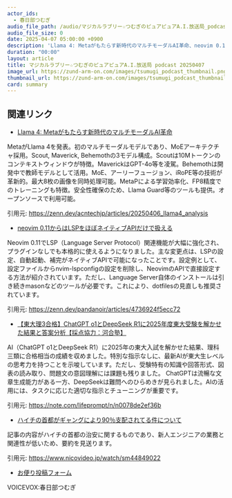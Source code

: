```yaml
---
actor_ids:
  - 春日部つむぎ
audio_file_path: /audio/マジカルラブリー☆つむぎのピュアピュアA.I.放送局_podcast_20250407.mp3
audio_file_size: 0
date: 2025-04-07 05:00:00 +0900
description: 'Llama 4: Metaがもたらす新時代のマルチモーダルAI革命、neovim 0.11からはLSPをほぼネイティブAPIだけで扱える、【東大理3合格】ChatGPT o1とDeepSeek R1に2025年度東大受験を解かせた結果と答案分析【採点協力：河合塾】、ハイチの首都がギャングにより90％支配されてる件について'
duration: "00:00"
layout: article
title: マジカルラブリー☆つむぎのピュアピュアA.I.放送局 podcast 20250407
image_url: https://zund-arm-on.com/images/tsumugi_podcast_thumbnail.png
thumbnail_url: https://zund-arm-on.com/images/tsumugi_podcast_thumbnail.png
card: summary
---
```


## 関連リンク


- [Llama 4: Metaがもたらす新時代のマルチモーダルAI革命](https://zenn.dev/acntechjp/articles/20250406_llama4_analysis)  


MetaがLlama 4を発表。初のマルチモーダルモデルであり、MoEアーキテクチャ採用。Scout, Maverick, Behemothの3モデル構成。Scoutは10Mトークンのコンテキストウィンドウが特徴。MaverickはGPT-4o等を凌駕。Behemothは開発中で教師モデルとして活用。MoE、アーリーフュージョン、iRoPE等の技術が革新的。最大8枚の画像を同時処理可能。MetaPによる学習効率化、FP8精度でのトレーニングも特徴。安全性確保のため、Llama Guard等のツールも提供。オープンソースで利用可能。


引用元: https://zenn.dev/acntechjp/articles/20250406_llama4_analysis


- [neovim 0.11からはLSPをほぼネイティブAPIだけで扱える](https://zenn.dev/pandanoir/articles/4736924f5ecc72)  


Neovim 0.11でLSP（Language Server Protocol）関連機能が大幅に強化され、プラグインなしでも本格的に使えるようになりました。主な変更点は、LSPの設定、自動起動、補完がネイティブAPIで可能になったことです。設定例として、設定ファイルからnvim-lspconfigの設定を削除し、NeovimのAPIで直接設定する方法が紹介されています。ただし、Language Server自体のインストールは引き続きmasonなどのツールが必要です。これにより、dotfilesの見直しも推奨されています。


引用元: https://zenn.dev/pandanoir/articles/4736924f5ecc72


- [【東大理3合格】ChatGPT o1とDeepSeek R1に2025年度東大受験を解かせた結果と答案分析【採点協力：河合塾】](https://note.com/lifeprompt/n/n0078de2ef36b)  


AI（ChatGPT o1とDeepSeek R1）に2025年の東大入試を解かせた結果、理科三類に合格相当の成績を収めました。特別な指示なしに、最新AIが東大生レベルの思考力を持つことを示唆しています。ただし、受験特有の知識や回答形式、図表の読み取り、問題文の意図理解には課題も残りました。
ChatGPTは流暢な文章生成能力がある一方、DeepSeekは難問へのひらめきが見られました。AIの活用には、タスクに応じた適切な指示とチューニングが重要です。


引用元: https://note.com/lifeprompt/n/n0078de2ef36b


- [ハイチの首都がギャングにより90％支配されてる件について](https://www.nicovideo.jp/watch/sm44849022)  


記事の内容がハイチの首都の治安に関するものであり、新人エンジニアの業務と関連性が低いため、要約を見送ります。


引用元: https://www.nicovideo.jp/watch/sm44849022



- [お便り投稿フォーム](https://forms.gle/ffg4JTfqdiqK62qf9)

VOICEVOX:春日部つむぎ
